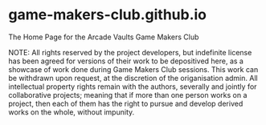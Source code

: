# game-makers-club.github.io
The Home Page for the Arcade Vaults Game Makers Club

NOTE: All rights reserved by the project developers, but indefinite license has been agreed for versions of their work to be depositived here, as a showcase of work done during Game Makers Club sessions. This work can be withdrawn upon request, at the discretion of the origanisation admin. All intellectual property rights remain with the authors, severally and jointly for collaborative projects; meaning that if more than one person works on a project, then each of them has the right to pursue and develop derived works on the whole, without impunity.
